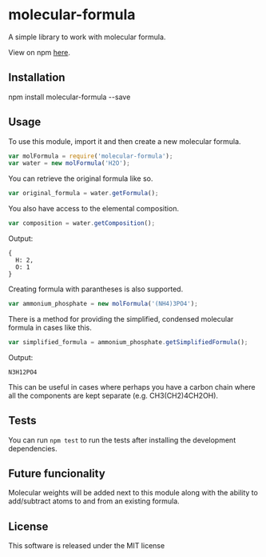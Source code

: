 # molecular-formula
A simple library to work with molecular formula.

View on npm [here](https://www.npmjs.com/package/molecular-formula).


## Installation
npm install molecular-formula --save

## Usage
To use this module, import it and then create a new molecular formula.
``` javascript
var molFormula = require('molecular-formula');
var water = new molFormula('H2O');
```
You can retrieve the original formula like so.
``` javascript
var original_formula = water.getFormula();
```
You also have access to the elemental composition.
``` javascript
var composition = water.getComposition();
```
Output:
```
{
  H: 2,
  O: 1
}
```
Creating formula with parantheses is also supported.
``` javascript
var ammonium_phosphate = new molFormula('(NH4)3PO4');
```
There is a method for providing the simplified, condensed molecular formula in cases like this.
``` javascript
var simplified_formula = ammonium_phosphate.getSimplifiedFormula();
```
Output:
```
N3H12PO4
```
This can be useful in cases where perhaps you have a carbon chain where all the components are kept separate (e.g. CH3(CH2)4CH2OH).

## Tests
You can run `npm test` to run the tests after installing the development dependencies.

## Future funcionality
Molecular weights will be added next to this module along with the ability to add/subtract atoms to and from an existing formula.

## License
This software is released under the MIT license
